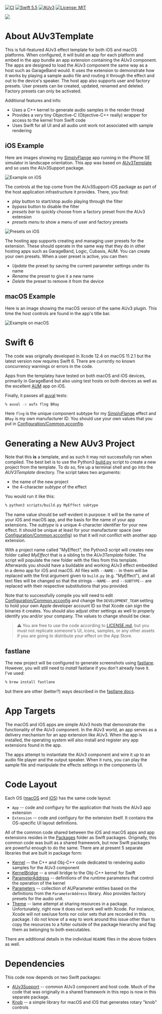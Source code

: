 [![CI](https://github.com/bradhowes/AUv3Template/actions/workflows/CI.yml/badge.svg?branch=main)](https://github.com/bradhowes/AUv3Template/actions/workflows/CI.yml)
[![Swift 5.5](https://img.shields.io/badge/Swift-5.5-orange.svg?style=flat)](https://swift.org)
[![AUv3](https://img.shields.io/badge/AudioUnit-AUv3-orange.svg)](https://developer.apple.com/documentation/audiounit)
[![License: MIT](https://img.shields.io/badge/License-MIT-A31F34.svg)](https://opensource.org/licenses/MIT)

![](macOS/App/Assets.xcassets/AppIcon.appiconset/256px.png)

# About AUv3Template

This is full-featured AUv3 effect template for both iOS and macOS platforms. When configured, it will build an
app for each platform and embed in the app bundle an app extension containing the AUv3 component. The apps are designed
to load the AUv3 component the same way as a host such as GarageBand would. It uses the extension to demonstrate how it
works by playing a sample audio file and routing it through the effect and out to the device's speaker. The host
app also supports user and factory presets. User presets can be created, updated, renamed and deleted. Factory
presets can only be activated.

Additional features and info:

* Uses a C++ kernel to generate audio samples in the render thread
* Provides a *very* tiny Objective-C (Objective-C++ really) wrapper for access to the kernel from Swift code
* Uses Swift for all UI and all audio unit work not associated with sample rendering

## iOS Example

Here are images showing my [SimplyFlange](https://github.com/bradhowes/SimplyFlange) app running in the iPhone SE
simulator in landscape orientation. This app was based on [AUv3Template](https://github.com/bradhowes/AUv3Template) and
so uses the AUv3Support package.

![Example on iOS](images/flange_ios.png)

The controls at the top come from the AUv3Support-iOS package as part of the host application infrastructure it
provides. There, you find:

- _play_ button to start/stop audio playing through the filter
- _bypass_ button to disable the filter
- _presets bar_ to quickly choose from a factory preset from the AUv3 extension
- _presets menu_ to show a menu of user and factory presets

![Presets on iOS](images/presets_ios.png)

The hosting app supports creating and managing user presets for the extension. These should operate in the same way that
they do in other hosting apps such as GarageBand, Logic, Cubasis, AUM. You can create your own presets. When a user
preset is active, you can then:

- _Update_ the preset by saving the current parameter settings under its name
- _Rename_ the preset to give it a new name
- _Delete_ the preset to remove it from the device

## macOS Example

Here is an image showing the macOS version of the same AUv3 plugin. This time the host controls are found in the app's
title bar.

![Example on macOS](images/flange_macos.png)

# Swift 6

The code was originally developed in Xcode 12.4 on macOS 11.2.1 but the latest version now requires Swift 6. There are
currently no known concurrency warnings or errors in the code.

Apps from the templatey have tested on both macOS and iOS devices, primarily in GarageBand but also using test hosts on
both devices as well as the excellent [AUM](https://apps.apple.com/us/app/aum-audio-mixer/id1055636344) app on iOS.

Finally, it passes all
[auval](https://developer.apple.com/library/archive/documentation/MusicAudio/Conceptual/AudioUnitProgrammingGuide/AudioUnitDevelopmentFundamentals/AudioUnitDevelopmentFundamentals.html)
tests:

```bash
% auval -v aufx flng BRay
```

Here `flng` is the unique component subtype for my [SimplyFlange](https://github.com/bradhowes/SimplyFlange) effect and
`BRay` is my own manufacturer ID. You should use your own values that you put in
[Configuration/Common.xcconfig](Configuration/Common.xcconfig).

# Generating a New AUv3 Project

Note that this **is** a template, and as such it may not successfully run when compiled. The best bet is to use the
Python3 [build.py](scripts/build.py) script to create a new project from the template. To do so, fire up a terminal
shell and go into the _AUV3Template_ directory. The script takes two arguments:

- the name of the new project
- the 4-character _subtype_ of the effect

You would run it like this:

```bash
% python3 scripts/build.py MyEffect subtype
```

The name value should be self-evident in purpose: it will be the name of your iOS and macOS app, and the basis for the
name of your app extensions. The _subtype_ is a unique 4-character identifier for your new effect. It should be unique
at least for your manufacturer space (see [Configuration/Common.xcconfig](Configuration/Common.xcconfig)) so that it
will not conflict with another app extension.

With a project name called "MyEffect", the Python3 script will creates new folder called _MyEffect_ that is a sibling to
the _AUv3Template_ folder. The script will populate the new folder with the files from this template. Afterwards you
should have a buildable and working AUv3 effect embedded in a demo app for iOS and macOS. All files with `--NAME--` in
them will be replaced with the first argument given to `build.py` (e.g. "MyEffect"), and all text files will be changed
so that the strings `--NAME--` and `--SUBTYPE--` are replaced with their respective substitutions that you provided.

Note that to successfully compile you will need to edit [Configuration/Common.xcconfig](Configuration/Common.xcconfig)
and change the `DEVELOPMENT_TEAM` setting to hold your own Apple developer account ID so that Xcode can sign the
binaries it creates. You should also adjust other settings as well to properly identify you and/or your company. The
values to change should be clear.

> :warning: You are free to use the code according to [LICENSE.md](LICENSE.md), but you must not replicate
> someone's UI, icons, samples, or any other assets if you are going to distribute your effect on the App Store.

## fastlane

The new project will be configured to generate screenshots using [fastlane](https://github.com/fastlane/fastlane).
However, you will still need to *install* fastlane if you don't already have it. I've used:

```bash
% brew install fastlane
```

but there are other (better?) ways described in the [fastlane docs](https://docs.fastlane.tools).

# App Targets

The macOS and iOS apps are simple AUv3 hosts that demonstrate the functionality of the AUv3 component. In the
AUv3 world, an app serves as a delivery mechanism for an app extension like AUv3. When the app is installed, the
operating system will also install and register any app extensions found in the app.

The apps attempt to instantiate the AUv3 component and wire it up to an audio file player and the output
speaker. When it runs, you can play the sample file and manipulate the effects settings in the components UI.

# Code Layout

Each OS ([macOS](macOS) and [iOS](iOS)) has the same code layout:

* `App` -- code and configury for the application that hosts the AUv3 app extension
* `Extension` -- code and configury for the extension itself. It contains the OS-specific UI layout
  definitions.

All of the common code shared between the iOS and macOS apps and app extensions resides in the [Packages](Packages)
folder as Swift packages. Originally, this common code was built as a shared framework, but now Swift packages are
powerful enough to do the same. There are at present 5 separate libraries that are built in package form:

* [Kernel](Packages/Sources/Kernel) -- the C++ and Obj-C++ code dedicated to rendering audio samples for the AUv3 component
* [KernelBridge](Packages/Sources/KernelBridge) -- a small bridge to the Obj-C++ kernel for Swift
* [ParameterAddress](Packages/Sources/ParameterAddress) -- definitions of the runtime parameters that control the
operation of the kernel
* [Parameters](Packages/Sources/Parameters) -- collection of AUParameter entities based on the definitions from
the `ParameterAddress` library. Also provides factory presets for the audio unit.
* [Theme](Packages/Sources/Theme) -- lame attempt at sharing resources in a package. Unfortunately, right now it does not work well 
with Xcode. For instance, Xcode will not see/use fonts nor color sets that are recorded in this package. I do not know of a way to 
work around this issue other than to copy the resources to a folter outside of the package hierarchy and flag them as belonging to
both executables.

There are additional details in the individual `README` files in the above folders as well.

# Dependencies

This code now depends on two Swift packages:

- [AUv3Support](https://github.com/bradhowes/AUv3Support) -- common AUv3 component and host code. Much of the code that
was originally in a shared framework in this repo is now in this separate package.
- [Knob](https://github.com/bradhowes/knob) -- a simple library for macOS and iOS that generates rotary "knob" controls
